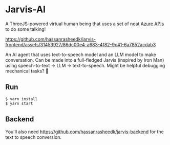 # Jarvis-AI

A ThreeJS-powered virtual human being that uses a set of neat [Azure APIs](https://learn.microsoft.com/en-us/azure/cognitive-services/speech-service/how-to-speech-synthesis-viseme) to do some talking!

https://github.com/hassanrasheedk/jarvis-frontend/assets/31453927/86dc00e4-a683-4f82-9c41-6a7852acdab3

An AI agent that uses text-to-speech model and an LLM model to make conversation. Can be made into a full-fledged Jarvis (inspired by Iron Man) using speech-to-text -> LLM -> text-to-speech. Might be helpful debugging mechanical tasks? :thought_balloon:


## Run
```
$ yarn install
$ yarn start
```

## Backend
You'll also need https://github.com/hassanrasheedk/jarvis-backend for the text to speech conversion.
